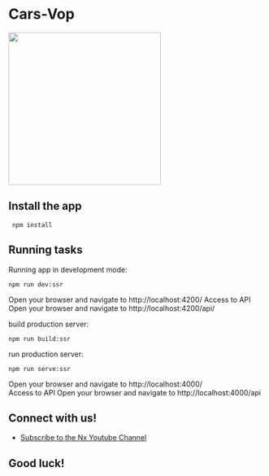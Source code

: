 # Cars-Vop

<a alt="Nx logo" target="_blank" rel="noreferrer"><img src="https://user-images.githubusercontent.com/150421869/282542540-abfceb59-9bb7-4c65-a132-306aeb8aefa6.png" width="300"></a>


## Install the app
```
 npm install
```

## Running tasks

  Running app in development mode:
  ```
  npm run dev:ssr
  ```
  Open your browser and navigate to http://localhost:4200/
  Access to API
  Open your browser and navigate to http://localhost:4200/api/

  build production server:
  ```
  npm run build:ssr
  ```

  run production server: 
  ```
  npm run serve:ssr
  ```
  Open your browser and navigate to http://localhost:4000/  
  Access to API
  Open your browser and navigate to http://localhost:4000/api

## Connect with us!

- [Subscribe to the Nx Youtube Channel](https://youtu.be/vvfc7plrRoY)

## Good luck! 